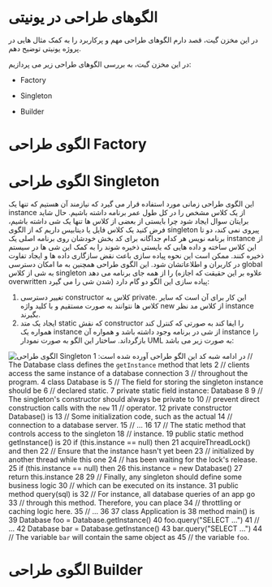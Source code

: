 # الگوهای طراحی در یونیتی

در این مخزن گیت، قصد دارم الگوهای طراحی مهم و پرکاربرد را به کمک مثال هایی در پروژه یونیتی توضیح دهم.

در این مخزن گیت، به بررسی الگوهای طراحی زیر می پردازیم:

+ Factory

+ Singleton

+ Builder

# الگوی طراحی Factory


# الگوی طراحی Singleton
این الگوی طراحی زمانی مورد استفاده قرار می گیرد که نیازمند آن هستیم که تنها یک instance از یک کلاس مشخص را در کل طول عمر برنامه داشته باشیم. حال شاید برایتان سوال ایجاد شود چرا بایستی از بعضی از کلاس ها تنها یک شی داشته باشیم، فرض کنید یک کلاس فایل یا دیتابیس داریم که از الگوی singleton پیروی نمی کند، دو تا برنامه نویس هر کدام جداگانه برای کد بخش خودشان روی برنامه اصلی یک instance از این کلاس ساخته و داده هایی که بایستی ذخیره شوند را به کمک این شی ها در سیستم ذخیره کنند. ممکن است این نحوه پیاده سازی باعث نقض سازگاری داده ها و ایجاد تفاوت در کاربران و اطلاعاتشان شود.
این الگوی طراحی همچنین به ما امکان دسترسی global به شی از کلاس singleton را از همه جای برنامه می دهد (علاوه بر این حقیقت که اجازه overwritten شدن  شی را می گیرد)
پیاده سازی این الگو دو گام دارد:

1. تغییر دسترسی constructor کلاس به private. این کار برای آن است که سایر کلاس ها نتوانند به صورت مستقیم و با کلید واژه new از کلاس مد نظر instance بگیرند.
2. ایجاد یک متد static که نقش constructor را ایفا کند به صورتی که کنترل کند همواره یک instance از شی در برنامه وجود داشته باشد و همواره آن instance را بازگرداند.
ساختار این الگو به صورت نمودار UML به صورت زیر می باشد:

![الگوی طراحی Singleton](https://www.dropbox.com/s/1r5yngb4att8xko/Singleton.png?dl=0)
در ادامه شبه کد این الگو طراحی آورده شده است:
1 // The Database class defines the `getInstance` method that lets
2 // clients access the same instance of a database connection
3 // throughout the program.
4 class Database is
5 // The field for storing the singleton instance should be
6 // declared static.
7 private static field instance: Database
8
9 // The singleton's constructor should always be private to
10 // prevent direct construction calls with the `new`
11 // operator.
12 private constructor Database() is
13 // Some initialization code, such as the actual
14 // connection to a database server.
15 // ...
16
17 // The static method that controls access to the singleton
18 // instance.
19 public static method getInstance() is
20 if (this.instance == null) then
21 acquireThreadLock() and then
22 // Ensure that the instance hasn't yet been
23 // initialized by another thread while this one
24 // has been waiting for the lock's release.
25 if (this.instance == null) then
26 this.instance = new Database()
27 return this.instance
28
29 // Finally, any singleton should define some business logic
30 // which can be executed on its instance.
31 public method query(sql) is
32 // For instance, all database queries of an app go
33 // through this method. Therefore, you can place
34 // throttling or caching logic here.
35 // ...
36
37 class Application is
38 method main() is
39 Database foo = Database.getInstance()
40 foo.query("SELECT ...")
41 // ...
42 Database bar = Database.getInstance()
43 bar.query("SELECT ...")
44 // The variable `bar` will contain the same object as
45 // the variable `foo`.



# الگوی طراحی Builder




